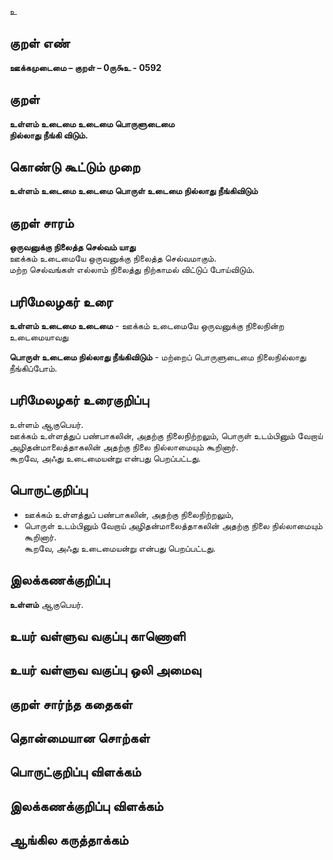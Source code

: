 உ

## குறள் எண் 

**ஊக்கமுடைமை – குறள் – 0ரு௯உ - 0592**  

## குறள் 

**உள்ளம் உடைமை உடைமை பொருளுடைமை  
நில்லாது நீங்கி விடும்.**  

## கொண்டு கூட்டும் முறை

**உள்ளம் உடைமை உடைமை பொருள் உடைமை நில்லாது நீங்கிவிடும்** 

## குறள் சாரம் 

**ஒருவனுக்கு நிலைத்த செல்வம் யாது**  
ஊக்கம் உடைமையே ஒருவனுக்கு நிலைத்த செல்வமாகும்.  
மற்ற செல்வங்கள் எல்லாம் நிலைத்து நிற்காமல் விட்டுப் போய்விடும்.    

## பரிமேலழகர் உரை

**உள்ளம் உடைமை உடைமை** - ஊக்கம் உடைமையே ஒருவனுக்கு நிலைநின்ற உடைமையாவது  

**பொருள் உடைமை நில்லாது நீங்கிவிடும்** - மற்றைப் பொருளுடைமை நிலைநில்லாது நீங்கிப்போம்.  

## பரிமேலழகர் உரைகுறிப்பு   

உள்ளம் ஆகுபெயர்.  
ஊக்கம் உள்ளத்துப் பண்பாகலின், அதற்கு நிலைநிற்றலும், பொருள் உடம்பினும் வேறாய் அழிதன்மாலைத்தாகலின் அதற்கு நிலை நில்லாமையும் கூறினார்.  
கூறவே, அஃது உடைமையன்று என்பது பெறப்பட்டது.    

## பொருட்குறிப்பு 

* ஊக்கம் உள்ளத்துப் பண்பாகலின், அதற்கு நிலைநிற்றலும்,  
* பொருள் உடம்பினும் வேறாய் அழிதன்மாலைத்தாகலின் அதற்கு நிலை நில்லாமையும் கூறினார்.  
கூறவே, அஃது உடைமையன்று என்பது பெறப்பட்டது.  

## இலக்கணக்குறிப்பு  

**உள்ளம்** ஆகுபெயர்.    

## உயர் வள்ளுவ வகுப்பு காணொளி


## உயர் வள்ளுவ வகுப்பு ஒலி அமைவு 

 
## குறள் சார்ந்த கதைகள் 


## தொன்மையான சொற்கள்


## பொருட்குறிப்பு விளக்கம்


## இலக்கணக்குறிப்பு விளக்கம்


## ஆங்கில கருத்தாக்கம் 


